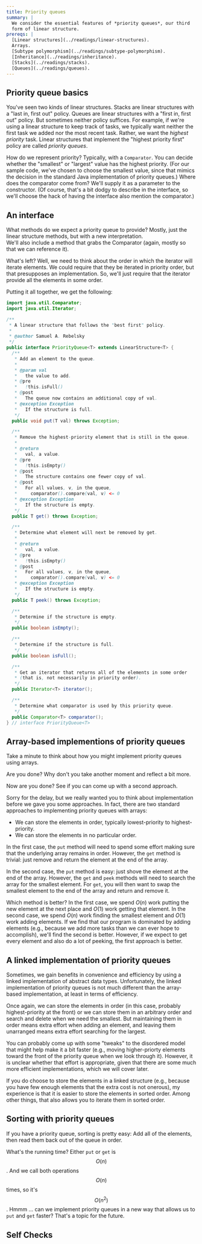 ```yaml
---
title: Priority queues
summary: |
  We consider the essential features of *priority queues*, our third
  form of linear structure.
prereqs: |
  [Linear structures](../readings/linear-structures).
  Arrays.
  [Subtype polymorphism](../readings/subtype-polymorphism).
  [Inheritance](../readings/inheritance).
  [Stacks](../readings/stacks).
  [Queues](../readings/queues).
--- 
```

Priority queue basics
---------------------

You've seen two kinds of linear structures.  Stacks are linear
structures with a "last in, first out" policy.  Queues are linear
structures with a "first in, first out" policy.  But sometimes
neither policy suffices.  For example, if we're using a linear
structure to keep track of tasks, we typically want neither the
first task we added nor the most recent task.  Rather, we want the
*highest priority* task.  Linear structures that implement the
"highest priority first" policy  are called *priority queues*.

How do we represent priority?  Typically, with a `Comparator`.  You
can decide whether the "smallest" or "largest" value has the highest
priority.  (For our sample code, we've chosen to choose the smallest
value, since that mimics the decision in the standard Java
implementation of priority queues.) Where does the comparator come
from?  We'll supply it as a parameter to the constructor.  (Of
course, that's a bit dodgy to describe in the interface, so we'll
choose the hack of having the interface also mention the comparator.)

An interface
------------

What methods do we expect a priority queue to provide?  Mostly,
just the linear structure methods, but with a new interpretation.  
We'll also include a method that grabs the Comparator (again, mostly
so that we can reference it).  

What's left?  Well, we need to think about the order in which the
iterator will iterate elements.  We could require that they be
iterated in priority order, but that presupposes an implementation.
So, we'll just require that the iterator provide all the elements
in some order.

Putting it all together, we get the following:

```java
import java.util.Comparator;
import java.util.Iterator;

/**
 * A linear structure that follows the "best first" policy.
 *
 * @author Samuel A. Rebelsky
 */
public interface PriorityQueue<T> extends LinearStructure<T> {
  /**
   * Add an element to the queue.
   *
   * @param val
   *   the value to add.
   * @pre
   *   !this.isFull()
   * @post
   *   The queue now contains an additional copy of val.
   * @exception Exception
   *   If the structure is full.
   */
  public void put(T val) throws Exception;

  /**
   * Remove the highest-priority element that is still in the queue.
   *
   * @return
   *   val, a value.
   * @pre
   *   !this.isEmpty()
   * @post
   *   The structure contains one fewer copy of val.
   * @post
   *   For all values, v, in the queue,
   *     comparator().compare(val, v) <= 0
   * @exception Exception
   *   If the structure is empty.
   */
  public T get() throws Exception;

  /**
   * Determine what element will next be removed by get.
   *
   * @return
   *   val, a value.
   * @pre
   *   !this.isEmpty()
   * @post
   *   For all values, v, in the queue,
   *     comparator().compare(val, v) <= 0
   * @exception Exception
   *   If the structure is empty.
   */
  public T peek() throws Exception;

  /**
   * Determine if the structure is empty.
   */
  public boolean isEmpty();

  /**
   * Determine if the structure is full.
   */
  public boolean isFull();

  /**
   * Get an iterator that returns all of the elements in some order
   * (that is, not necessarily in priority order).
   */
  public Iterator<T> iterator();

  /**
   * Determine what comparator is used by this priority queue.
   */
  public Comparator<T> comparator();
} // interface PriorityQueue<T>
```

Array-based implementions of priority queues
--------------------------------------------

Take a minute to think about how you might implement priority queues
using arrays.

Are you done?  Why don't you take another moment and reflect a bit more.

Now are you done?  See if you can come up with a second approach.

Sorry for the delay, but we really wanted you to think about
implementation before we gave you some approaches.  In fact, there
are two standard approaches to implementing priority queues with
arrays:

* We can store the elements in order, typically lowest-priority to
  highest-priority.
* We can store the elements in no particular order.

In the first case, the `put` method will need to spend some effort
making sure that the underlying array remains in order.  However,
the `get` method is trivial: just remove and return the element at
the end of the array.

In the second case, the `put` method is easy: just shove the element
at the end of the array.  However, the `get` and `peek` methods
will need to search the array for the smallest element.  For `get`,
you will then want to swap the smallest element to the end of the
array and return and remove it.

Which method is better?  In the first case, we spend $O(n)$ work
putting the new element at the next place and $O(1)$ work getting
that element.  In the second case, we spend $O(n)$ work finding the
smallest element and $O(1)$ work adding elements.  If we find that
our program is dominated by adding elements (e.g., because we add
more tasks than we can ever hope to accomplish), we'll find the
second is better.  However, if we expect to get every element and
also do a lot of peeking, the first approach is better.

A linked implementation of priority queues
------------------------------------------

Sometimes, we gain benefits in convenience and efficiency by using
a linked implementation of abstract data types.  Unfortunately,
the linked implementation of priority queues is not much different
than the array-based implementation, at least in terms of efficiency.  

Once again, we can store the elements in order (in this case,
probably highest-priority at the front) or we can store them in an
arbitrary order and search and delete when we need the smallest.
But maintaining them in order means extra effort when adding an
element, and leaving them unarranged means extra effort searching
for the largest.  

You can probably come up with some "tweaks" to the disordered model
that might help make it a bit faster (e.g., moving higher-priorty
elements toward the front of the priority queue when we look through
it).  However, it is unclear whether that effort is appropriate,
given that there are some much more efficient implementations, which
we will cover later.

If you do choose to store the elements in a linked structure (e.g.,
because you have few enough elements that the extra cost is not
onerous), my experience is that it is easier to store the elements
in sorted order.  Among other things, that also allows you to iterate
them in sorted order.

Sorting with priority queues
----------------------------

If you have a priority queue, sorting is pretty easy: Add all of the
elements, then read them back out of the queue in order.

What's the running time?  Either `put` or `get` is $$O(n)$$.  And we call
both operations $$O(n)$$ times, so it's $$O(n^2)$$.  Hmmm ...
can we implement priority queues in a new way that allows us to `put`
and `get` faster?  That's a topic for the future.

Self Checks
-----------
